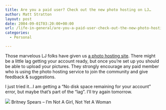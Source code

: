 ```yaml
---
title: Are you a paid user? Check out the new photo hosting on LJ…
author: Matt Stratton
layout: post
date: 2004-09-01T03:20:00+00:00
url: /life-in-general/are-you-a-paid-user-check-out-the-new-photo-hosting-on-lj
categories:
  - Personal

---
```

Those marvelous LJ folks have given us [a photo hosting site][1]. There might be a little lag getting your account ready, but once you&#8217;re set up you should be able to upload your pictures. They strongly encourage any paid member who is using the photo hosting service to join the community and give feedback & suggestions.

I just tried it&#8230;I am getting a &#8220;No disk space remaining for your account&#8221; error, but maybe that&#8217;s part of the &#8220;lag&#8221;. I&#8217;ll try again tomorrow.

[![][2]][3] Britney Spears &#8211; I&#8217;m Not A Girl, Not Yet A Woman</span>

 [1]: http://pics.livejournal.com/manage/
 [2]: http://ax.phobos.apple.com.edgesuite.net/images/iTunes.gif
 [3]: http://www.itunes.com